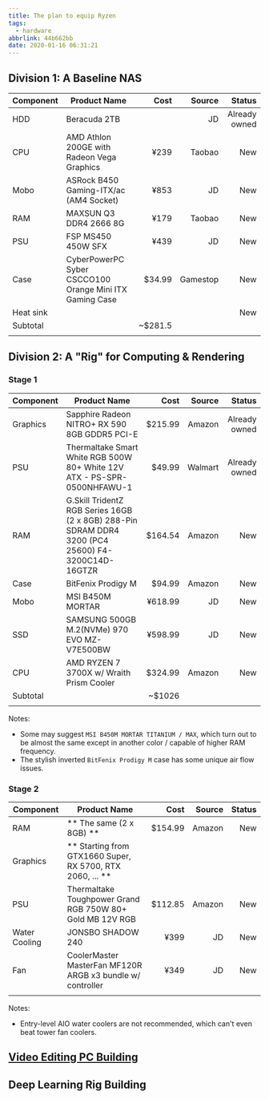 ```yaml
---
title: The plan to equip Ryzen
tags:
  - hardware
abbrlink: 44b662bb
date: 2020-01-16 06:31:21
---
```


## Division 1: A Baseline NAS

|Component|Product Name|Cost|Source|Status|
|---|---|---:|--:|--:|
|HDD|Beracuda 2TB||JD|Already owned|
|CPU|AMD Athlon 200GE with Radeon Vega Graphics|¥239|Taobao|New|
|Mobo|ASRock B450 Gaming-ITX/ac (AM4 Socket)|¥853|JD|New|
|RAM|MAXSUN Q3 DDR4 2666 8G|¥179|Taobao|New|
|PSU|FSP MS450 450W SFX|¥439|JD|New|
|Case|CyberPowerPC Syber CSCCO100 Orange Mini ITX Gaming Case|$34.99|Gamestop|New|
|Heat sink||||New|
|Subtotal||~$281.5|||
||||||

## Division 2: A "Rig" for Computing & Rendering

### Stage 1
|Component|Product Name|Cost|Source|Status|
|---|---|---:|--:|--:|
|Graphics|Sapphire Radeon NITRO+ RX 590 8GB GDDR5 PCI-E|$215.99|Amazon|Already owned|
|PSU|Thermaltake Smart White RGB 500W 80+ White 12V ATX - PS-SPR-0500NHFAWU-1|$49.99|Walmart|Already owned|
|RAM|G.Skill TridentZ RGB Series 16GB (2 x 8GB) 288-Pin SDRAM DDR4 3200 (PC4 25600) F4-3200C14D-16GTZR|$164.54|Amazon|New|
|Case|BitFenix Prodigy M|$94.99|Amazon|New|
|Mobo|MSI B450M MORTAR|¥618.99|JD|New|
|SSD|SAMSUNG 500GB M.2(NVMe) 970 EVO MZ-V7E500BW|¥598.99|JD|New|
|CPU|AMD RYZEN 7 3700X w/ Wraith Prism Cooler|$324.99|Amazon|New|
|Subtotal||~$1026|||
||||||

Notes:
* Some may suggest `MSI B450M MORTAR TITANIUM / MAX`, which turn out to be almost the same except in another color / capable of higher RAM frequency.
* The stylish inverted `BitFenix Prodigy M` case has some unique air flow issues.

### Stage 2
|Component|Product Name|Cost|Source|Status|
|---|---|---:|--:|--:|
|RAM| ** The same (2 x 8GB) ** |$154.99|Amazon|New|
|Graphics| ** Starting from GTX1660 Super, RX 5700, RTX 2060, ... ** ||||
|PSU| Thermaltake Toughpower Grand RGB 750W 80+ Gold MB 12V RGB |$112.85 |Amazon|New|
|Water Cooling| JONSBO SHADOW 240 |¥399|JD|New|
|Fan|CoolerMaster MasterFan MF120R ARGB x3 bundle w/ controller|¥349|JD|New|
||||||

Notes:
* Entry-level AIO water coolers are not recommended, which can't even beat tower fan coolers.

## [Video Editing PC Building](https://www.logicalincrements.com/articles/videoediting)

## Deep Learning Rig Building